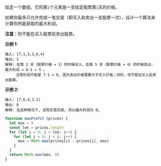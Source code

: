 给定一个数组，它的第`i`个元素是一支给定股票第`i`天的价格。

如果你最多只允许完成一笔交易（即买入和卖出一支股票一次），设计一个算法来计算你所能获取的最大利润。

**注意**：你不能在买入股票前卖出股票。

**示例 1:**
```
输入: [7,1,5,3,6,4]
输出: 5
解释: 在第 2 天（股票价格 = 1）的时候买入，在第 5 天（股票价格 = 6）的时候卖出，最大利润 = 6-1 = 5 。
     注意利润不能是 7-1 = 6, 因为卖出价格需要大于买入价格；同时，你不能在买入前卖出股票。
```

**示例 2:**
```
输入: [7,6,4,3,1]
输出: 0
解释: 在这种情况下, 没有交易完成, 所以最大利润为 0。
```

```js
function maxProfit (prices) {
  let max = 0
  const len = prices.length
  for (let i = 0; i < len; i++) {
    for (let j = 0; j < i; j++) {
      max = Math.max(prices[i] - prices[j], max)
    }
  }
  return Math.max(max, 0)
}
```
